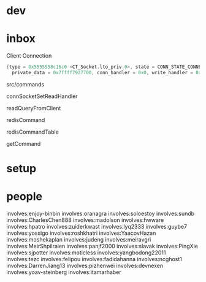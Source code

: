 # dev





# inbox

Client
  Connection

```c
{type = 0x5555558c16c0 <CT_Socket.lto_priv.0>, state = CONN_STATE_CONNECTED, last_errno = 0, fd = 10, flags = 0, refs = 1, iovcnt = 1024, 
  private_data = 0x7ffff7927700, conn_handler = 0x0, write_handler = 0x0, read_handler = 0x555555610f60 <readQueryFromClient>}
```
src/commands



connSocketSetReadHandler

readQueryFromClient

redisCommand

redisCommandTable

getCommand

# setup

# people

involves:enjoy-binbin
involves:oranagra
involves:soloestoy
involves:sundb
involves:CharlesChen888
involves:madolson
involves:hwware
involves:hpatro
involves:zuiderkwast
involves:lyq2333
involves:guybe7
involves:yossigo
involves:roshkhatri
involves:YaacovHazan
involves:moshekaplan
involves:judeng
involves:meiravgri
involves:MeirShpilraien
involves:panjf2000
involves:slavak
involves:PingXie
involves:sjpotter
involves:moticless
involves:yangbodong22011
involves:tezc
involves:felipou
involves:fadidahanna
involves:ncghost1
involves:DarrenJiang13
involves:pizhenwei
involves:devnexen
involves:yoav-steinberg
involves:itamarhaber
